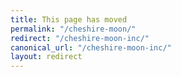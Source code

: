```yaml
---
title: This page has moved
permalink: "/cheshire-moon/"
redirect: "/cheshire-moon-inc/"
canonical_url: "/cheshire-moon-inc/"
layout: redirect
---
```

